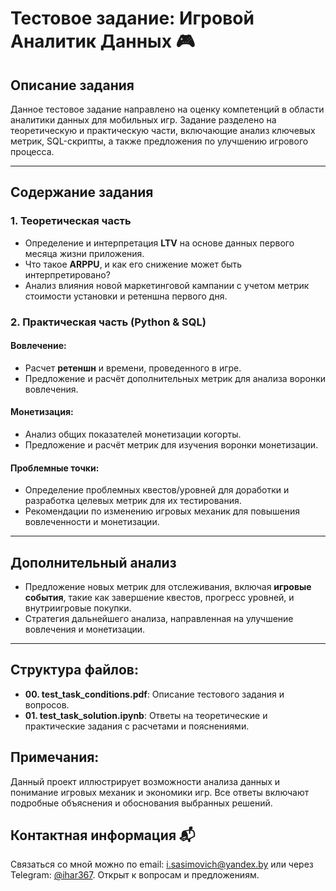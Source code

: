 # Тестовое задание: Игровой Аналитик Данных 🎮

## Описание задания 
Данное тестовое задание направлено на оценку компетенций в области аналитики данных для мобильных игр. Задание разделено на теоретическую и практическую части, включающие анализ ключевых метрик, SQL-скрипты, а также предложения по улучшению игрового процесса.

---

## Содержание задания

### 1. Теоретическая часть
- Определение и интерпретация **LTV** на основе данных первого месяца жизни приложения.
- Что такое **ARPPU**, и как его снижение может быть интерпретировано?
- Анализ влияния новой маркетинговой кампании с учетом метрик стоимости установки и ретеншна первого дня.
  
### 2. Практическая часть (Python & SQL)

#### Вовлечение:
- Расчет **ретеншн** и времени, проведенного в игре.
- Предложение и расчёт дополнительных метрик для анализа воронки вовлечения.
  
#### Монетизация:
- Анализ общих показателей монетизации когорты.
- Предложение и расчёт метрик для изучения воронки монетизации.

#### Проблемные точки:
- Определение проблемных квестов/уровней для доработки и разработка целевых метрик для их тестирования.
- Рекомендации по изменению игровых механик для повышения вовлеченности и монетизации.

---
## Дополнительный анализ 
- Предложение новых метрик для отслеживания, включая **игровые события**, такие как завершение квестов, прогресс уровней, и внутриигровые покупки.
- Стратегия дальнейшего анализа, направленная на улучшение вовлечения и монетизации.

---

## Структура файлов:
- **00. test_task_conditions.pdf**: Описание тестового задания и вопросов.
- **01. test_task_solution.ipynb**: Ответы на теоретические и практические задания с расчетами и пояснениями.

## Примечания:
Данный проект иллюстрирует возможности анализа данных и понимание игровых механик и экономики игр. Все ответы включают подробные объяснения и обоснования выбранных решений.

## Контактная информация 📬
Связаться со мной можно по email: i.sasimovich@yandex.by или через Telegram: [@ihar367](http://t.me/ihar367).
Открыт к вопросам и предложениям.